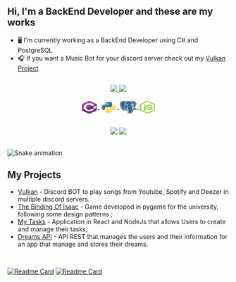 ## Hi, I'm a BackEnd Developer and these are my works

- 🖥️ I'm currently working as a BackEnd Developer using C# and PostgreSQL
- 🎧 If you want a Music Bot for your discord server check out my [Vulkan Project](https://github.com/RafaelSolVargas/Vulkan)

## 

<div align="center">
  <a href="https://github.com/rafaelsolvargas">
  <img height="180em" src="https://github-readme-stats.vercel.app/api?username=rafaelsolvargas&show_icons=true&theme=github_dark&include_all_commits=true&count_private=true"/>
  <img height="180em" src="https://github-readme-stats.vercel.app/api/top-langs/?username=rafaelsolvargas&layout=compact&langs_count=7&theme=github_dark"/>
</div>
 
<div align="center"><br>
   <div style="display: inline_block">
    <img align="center" alt="Rafael-CSharp" height="30" width="40" src="https://github.com/devicons/devicon/blob/master/icons/csharp/csharp-original.svg">
    <img align="center" alt="Rafael-Python" height="30" width="40" src="https://raw.githubusercontent.com/devicons/devicon/master/icons/python/python-original.svg">
     <img align="center" alt="Rafael-Postgres" height="30" width="40" src="https://github.com/devicons/devicon/blob/master/icons/postgresql/postgresql-original.svg">
      <img align="center" alt="Rafael-Node" height="30" width="40" src="https://raw.githubusercontent.com/devicons/devicon/master/icons/nodejs/nodejs-original.svg">
  </div>
  
   <br><a href = "mailto:rafael.s.vargas18@gmail.com"><img src="https://img.shields.io/badge/-Gmail-%23333?style=for-the-badge&logo=gmail&logoColor=white" target="_blank"></a>
  <a href="https://www.linkedin.com/in/rafaelsolvargas/" target="_blank"><img src="https://img.shields.io/badge/-LinkedIn-%230077B5?style=for-the-badge&logo=linkedin&logoColor=white" target="_blank"></a> 
 </div>
</div>
  
  ##
 ![Snake animation](https://github.com/rafaelsolvargas/rafaelsolvargas/blob/output/github-contribution-grid-snake.svg)

  ## My Projects
  - [Vulkan](https://github.com/RafaelSolVargas/Vulkan) - Discord BOT to play songs from Youtube, Spotify and Deezer in multiple discord servers.
  - [The Binding Of Isaac](https://github.com/RafaelSolVargas/TheBindingOfIsaac) - Game developed in pygame for the university, following some design patterns ;
  - [My Tasks](https://github.com/RafaelSolVargas/MyTasks) - Application in React and NodeJs that allows Users to create and manage their tasks;
  - [Dreams API](https://github.com/RafaelSolVargas/Dreams) - API REST that manages the users and their information for an app that manage and stores their dreams.

 
<br>
  
 [![Readme Card](https://github-readme-stats.vercel.app/api/pin/?username=rafaelsolvargas&repo=vulkan&theme=github_dark)](https://github.com/rafaelsolvargas/vulkan)
 [![Readme Card](https://github-readme-stats.vercel.app/api/pin/?username=rafaelsolvargas&repo=thebindingofisaac&theme=github_dark)](https://github.com/rafaelsolvargas/thebindingofisaac)
   
   
 
